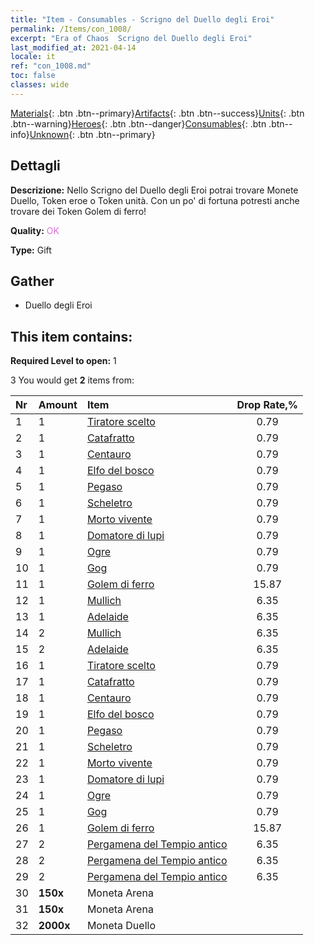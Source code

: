 ```yaml
---
title: "Item - Consumables - Scrigno del Duello degli Eroi"
permalink: /Items/con_1008/
excerpt: "Era of Chaos  Scrigno del Duello degli Eroi"
last_modified_at: 2021-04-14
locale: it
ref: "con_1008.md"
toc: false
classes: wide
---
```

 [Materials](/it/Items/){: .btn .btn--primary}[Artifacts](/it/Items/Artifacts/){: .btn .btn--success}[Units](/it/Items/Units/){: .btn .btn--warning}[Heroes](/it/Items/Heroes/){: .btn .btn--danger}[Consumables](/it/Items/Consumables/){: .btn .btn--info}[Unknown](/it/Items/Unknown/){: .btn .btn--primary}

## Dettagli
 **Descrizione:** Nello Scrigno del Duello degli Eroi potrai trovare Monete Duello, Token eroe o Token unità. Con un po' di fortuna potresti anche trovare dei Token Golem di ferro!

 **Quality:** <span style="color: #DA70D6">OK</span>

 **Type:** Gift

## Gather

*    Duello degli Eroi 

## This item contains:

 **Required Level to open:** 1

 3 You would get **2** items  from:

  | Nr | Amount |     Item    | Drop Rate,% |
  |:---|:-------|:------------|:---------:|
  | 1 | 1 | [Tiratore scelto](/it/Items/unt_191/) | 0.79 | 
  | 2 | 1 | [Catafratto](/it/Items/unt_195/) | 0.79 | 
  | 3 | 1 | [Centauro](/it/Items/unt_199/) | 0.79 | 
  | 4 | 1 | [Elfo del bosco](/it/Items/unt_201/) | 0.79 | 
  | 5 | 1 | [Pegaso](/it/Items/unt_202/) | 0.79 | 
  | 6 | 1 | [Scheletro](/it/Items/unt_208/) | 0.79 | 
  | 7 | 1 | [Morto vivente](/it/Items/unt_209/) | 0.79 | 
  | 8 | 1 | [Domatore di lupi](/it/Items/unt_218/) | 0.79 | 
  | 9 | 1 | [Ogre](/it/Items/unt_220/) | 0.79 | 
  | 10 | 1 | [Gog](/it/Items/unt_227/) | 0.79 | 
  | 11 | 1 | [Golem di ferro](/it/Items/unt_237/) | 15.87 | 
  | 12 | 1 | [Mullich](/it/Items/her_360/) | 6.35 | 
  | 13 | 1 | [Adelaide](/it/Items/her_359/) | 6.35 | 
  | 14 | 2 | [Mullich](/it/Items/her_360/) | 6.35 | 
  | 15 | 2 | [Adelaide](/it/Items/her_359/) | 6.35 | 
  | 16 | 1 | [Tiratore scelto](/it/Items/unt_191/) | 0.79 | 
  | 17 | 1 | [Catafratto](/it/Items/unt_195/) | 0.79 | 
  | 18 | 1 | [Centauro](/it/Items/unt_199/) | 0.79 | 
  | 19 | 1 | [Elfo del bosco](/it/Items/unt_201/) | 0.79 | 
  | 20 | 1 | [Pegaso](/it/Items/unt_202/) | 0.79 | 
  | 21 | 1 | [Scheletro](/it/Items/unt_208/) | 0.79 | 
  | 22 | 1 | [Morto vivente](/it/Items/unt_209/) | 0.79 | 
  | 23 | 1 | [Domatore di lupi](/it/Items/unt_218/) | 0.79 | 
  | 24 | 1 | [Ogre](/it/Items/unt_220/) | 0.79 | 
  | 25 | 1 | [Gog](/it/Items/unt_227/) | 0.79 | 
  | 26 | 1 | [Golem di ferro](/it/Items/unt_237/) | 15.87 | 
  | 27 | 2 | [Pergamena del Tempio antico](/it/Items/con_697/) | 6.35 | 
  | 28 | 2 | [Pergamena del Tempio antico](/it/Items/con_697/) | 6.35 | 
  | 29 | 2 | [Pergamena del Tempio antico](/it/Items/con_697/) | 6.35 | 
  | 30 |  **150x** | Moneta Arena |  | 3.97 | 
  | 31 |  **150x** | Moneta Arena |  | 3.97 | 
  | 32 |  **2000x** | Moneta Duello |  | 0 | 
